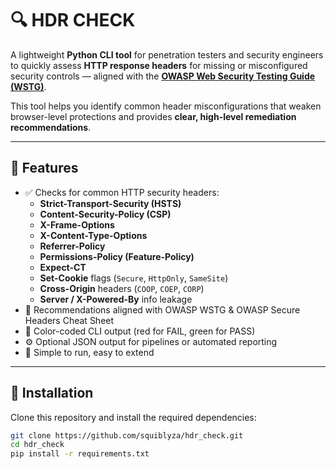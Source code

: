 # 🔍 HDR CHECK

A lightweight **Python CLI tool** for penetration testers and security engineers to quickly assess **HTTP response headers** for missing or misconfigured security controls — aligned with the [**OWASP Web Security Testing Guide (WSTG)**](https://owasp.org/www-project-web-security-testing-guide/).

This tool helps you identify common header misconfigurations that weaken browser-level protections and provides **clear, high-level remediation recommendations**.

---

## 🚀 Features

- ✅ Checks for common HTTP security headers:
  - **Strict-Transport-Security (HSTS)**
  - **Content-Security-Policy (CSP)**
  - **X-Frame-Options**
  - **X-Content-Type-Options**
  - **Referrer-Policy**
  - **Permissions-Policy (Feature-Policy)**
  - **Expect-CT**
  - **Set-Cookie** flags (`Secure`, `HttpOnly`, `SameSite`)
  - **Cross-Origin** headers (`COOP`, `COEP`, `CORP`)
  - **Server / X-Powered-By** info leakage
- 🧠 Recommendations aligned with OWASP WSTG & OWASP Secure Headers Cheat Sheet
- 🎨 Color-coded CLI output (red for FAIL, green for PASS)
- ⚙️ Optional JSON output for pipelines or automated reporting
- 🧪 Simple to run, easy to extend

---

## 🧰 Installation

Clone this repository and install the required dependencies:

```bash
git clone https://github.com/squiblyza/hdr_check.git
cd hdr_check
pip install -r requirements.txt
